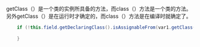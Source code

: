 getClass（）是一个类的实例所具备的方法，而class（）方法是一个类的方法。 
另外getClass（）是在运行时才确定的，而class（）方法是在编译时就确定了。
```java
    if (!this.field.getDeclaringClass().isAssignableFrom(var1.getClass())) {
        
    }
```
